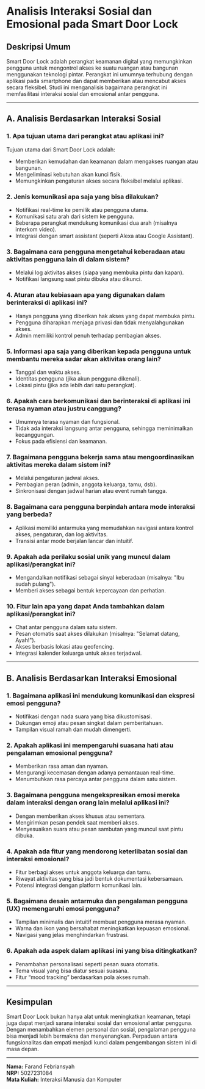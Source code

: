 # Analisis Interaksi Sosial dan Emosional pada Smart Door Lock

## Deskripsi Umum
Smart Door Lock adalah perangkat keamanan digital yang memungkinkan pengguna untuk mengontrol akses ke suatu ruangan atau bangunan menggunakan teknologi pintar. Perangkat ini umumnya terhubung dengan aplikasi pada smartphone dan dapat memberikan atau mencabut akses secara fleksibel. Studi ini menganalisis bagaimana perangkat ini memfasilitasi interaksi sosial dan emosional antar pengguna.

---

## A. Analisis Berdasarkan Interaksi Sosial

### 1. Apa tujuan utama dari perangkat atau aplikasi ini?
Tujuan utama dari Smart Door Lock adalah:
- Memberikan kemudahan dan keamanan dalam mengakses ruangan atau bangunan.
- Mengeliminasi kebutuhan akan kunci fisik.
- Memungkinkan pengaturan akses secara fleksibel melalui aplikasi.

### 2. Jenis komunikasi apa saja yang bisa dilakukan?
- Notifikasi real-time ke pemilik atau pengguna utama.
- Komunikasi satu arah dari sistem ke pengguna.
- Beberapa perangkat mendukung komunikasi dua arah (misalnya interkom video).
- Integrasi dengan smart assistant (seperti Alexa atau Google Assistant).

### 3. Bagaimana cara pengguna mengetahui keberadaan atau aktivitas pengguna lain di dalam sistem?
- Melalui log aktivitas akses (siapa yang membuka pintu dan kapan).
- Notifikasi langsung saat pintu dibuka atau dikunci.

### 4. Aturan atau kebiasaan apa yang digunakan dalam berinteraksi di aplikasi ini?
- Hanya pengguna yang diberikan hak akses yang dapat membuka pintu.
- Pengguna diharapkan menjaga privasi dan tidak menyalahgunakan akses.
- Admin memiliki kontrol penuh terhadap pembagian akses.

### 5. Informasi apa saja yang diberikan kepada pengguna untuk membantu mereka sadar akan aktivitas orang lain?
- Tanggal dan waktu akses.
- Identitas pengguna (jika akun pengguna dikenali).
- Lokasi pintu (jika ada lebih dari satu perangkat).

### 6. Apakah cara berkomunikasi dan berinteraksi di aplikasi ini terasa nyaman atau justru canggung?
- Umumnya terasa nyaman dan fungsional.
- Tidak ada interaksi langsung antar pengguna, sehingga meminimalkan kecanggungan.
- Fokus pada efisiensi dan keamanan.

### 7. Bagaimana pengguna bekerja sama atau mengoordinasikan aktivitas mereka dalam sistem ini?
- Melalui pengaturan jadwal akses.
- Pembagian peran (admin, anggota keluarga, tamu, dsb).
- Sinkronisasi dengan jadwal harian atau event rumah tangga.

### 8. Bagaimana cara pengguna berpindah antara mode interaksi yang berbeda?
- Aplikasi memiliki antarmuka yang memudahkan navigasi antara kontrol akses, pengaturan, dan log aktivitas.
- Transisi antar mode berjalan lancar dan intuitif.

### 9. Apakah ada perilaku sosial unik yang muncul dalam aplikasi/perangkat ini?
- Mengandalkan notifikasi sebagai sinyal keberadaan (misalnya: "Ibu sudah pulang").
- Memberi akses sebagai bentuk kepercayaan dan perhatian.

### 10. Fitur lain apa yang dapat Anda tambahkan dalam aplikasi/perangkat ini?
- Chat antar pengguna dalam satu sistem.
- Pesan otomatis saat akses dilakukan (misalnya: "Selamat datang, Ayah!").
- Akses berbasis lokasi atau geofencing.
- Integrasi kalender keluarga untuk akses terjadwal.

---

## B. Analisis Berdasarkan Interaksi Emosional

### 1. Bagaimana aplikasi ini mendukung komunikasi dan ekspresi emosi pengguna?
- Notifikasi dengan nada suara yang bisa dikustomisasi.
- Dukungan emoji atau pesan singkat dalam pemberitahuan.
- Tampilan visual ramah dan mudah dimengerti.

### 2. Apakah aplikasi ini mempengaruhi suasana hati atau pengalaman emosional pengguna?
- Memberikan rasa aman dan nyaman.
- Mengurangi kecemasan dengan adanya pemantauan real-time.
- Menumbuhkan rasa percaya antar pengguna dalam satu sistem.

### 3. Bagaimana pengguna mengekspresikan emosi mereka dalam interaksi dengan orang lain melalui aplikasi ini?
- Dengan memberikan akses khusus atau sementara.
- Mengirimkan pesan pendek saat memberi akses.
- Menyesuaikan suara atau pesan sambutan yang muncul saat pintu dibuka.

### 4. Apakah ada fitur yang mendorong keterlibatan sosial dan interaksi emosional?
- Fitur berbagi akses untuk anggota keluarga dan tamu.
- Riwayat aktivitas yang bisa jadi bentuk dokumentasi kebersamaan.
- Potensi integrasi dengan platform komunikasi lain.

### 5. Bagaimana desain antarmuka dan pengalaman pengguna (UX) memengaruhi emosi pengguna?
- Tampilan minimalis dan intuitif membuat pengguna merasa nyaman.
- Warna dan ikon yang bersahabat meningkatkan kepuasan emosional.
- Navigasi yang jelas menghindarkan frustrasi.

### 6. Apakah ada aspek dalam aplikasi ini yang bisa ditingkatkan?
- Penambahan personalisasi seperti pesan suara otomatis.
- Tema visual yang bisa diatur sesuai suasana.
- Fitur “mood tracking” berdasarkan pola akses rumah.

---

## Kesimpulan
Smart Door Lock bukan hanya alat untuk meningkatkan keamanan, tetapi juga dapat menjadi sarana interaksi sosial dan emosional antar pengguna. Dengan menambahkan elemen personal dan sosial, pengalaman pengguna bisa menjadi lebih bermakna dan menyenangkan. Perpaduan antara fungsionalitas dan empati menjadi kunci dalam pengembangan sistem ini di masa depan.

---

**Nama:** Farand Febriansyah  
**NRP:** 5027231084  
**Mata Kuliah:** Interaksi Manusia dan Komputer


